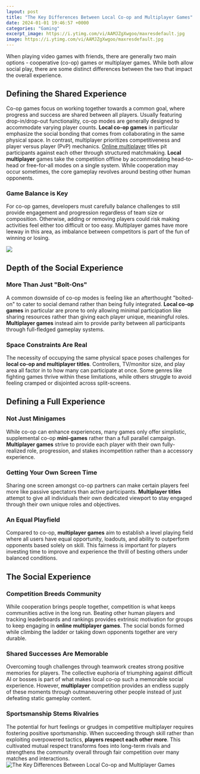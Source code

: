 ```yaml
---
layout: post
title: "The Key Differences Between Local Co-op and Multiplayer Games"
date: 2024-01-01 19:46:57 +0000
categories: "Gaming"
excerpt_image: https://i.ytimg.com/vi/AAMJZgXwgoo/maxresdefault.jpg
image: https://i.ytimg.com/vi/AAMJZgXwgoo/maxresdefault.jpg
---
```


When playing video games with friends, there are generally two main options - cooperative (co-op) games or multiplayer games. While both allow social play, there are some distinct differences between the two that impact the overall experience. 
## Defining the Shared Experience  
Co-op games focus on working together towards a common goal, where progress and success are shared between all players. Usually featuring drop-in/drop-out functionality, co-op modes are generally designed to accommodate varying player counts. **Local co-op games** in particular emphasize the social bonding that comes from collaborating in the same physical space.
In contrast, multiplayer prioritizes competitiveness and player versus player (PvP) mechanics. [Online multiplayer](https://store.fi.io.vn/cute-axolotl-funny-i-axolotl-questions-salamander-265/men&) titles pit participants against each other through structured matchmaking. **Local multiplayer** games take the competition offline by accommodating head-to-head or free-for-all modes on a single system. While cooperation may occur sometimes, the core gameplay revolves around besting other human opponents. 
### Game Balance is Key
For co-op games, developers must carefully balance challenges to still provide engagement and progression regardless of team size or composition. Otherwise, adding or removing players could risk making activities feel either too difficult or too easy. Multiplayer games have more leeway in this area, as imbalance between competitors is part of the fun of winning or losing.

![](https://assets.gamepur.com/wp-content/uploads/2020/05/21151821/Minecraft-Dungeons-Multiplayer-850x560.jpg)
## Depth of the Social Experience
### More Than Just "Bolt-Ons" 
A common downside of co-op modes is feeling like an afterthought "bolted-on" to cater to social demand rather than being fully integrated. **Local co-op games** in particular are prone to only allowing minimal participation like sharing resources rather than giving each player unique, meaningful roles. **Multiplayer games** instead aim to provide parity between all participants through full-fledged gameplay systems.
### Space Constraints Are Real 
The necessity of occupying the same physical space poses challenges for **local co-op and multiplayer titles**. Controllers, TV/monitor size, and play area all factor in to how many can participate at once. Some genres like fighting games thrive within these limitations, while others struggle to avoid feeling cramped or disjointed across split-screens.
## Defining a Full Experience
### Not Just Minigames
While co-op can enhance experiences, many games only offer simplistic, supplemental co-op **mini-games** rather than a full parallel campaign. **Multiplayer games** strive to provide each player with their own fully-realized role, progression, and stakes incompetition rather than a accessory experience.
### Getting Your Own Screen Time
Sharing one screen amongst co-op partners can make certain players feel more like passive spectators than active participants. **Multiplayer titles** attempt to give all individuals their own dedicated viewport to stay engaged through their own unique roles and objectives.
### An Equal Playfield
Compared to co-op, **multiplayer games** aim to establish a level playing field where all users have equal opportunity, loadouts, and ability to outperform opponents based solely on skill. This fairness is important for players investing time to improve and experience the thrill of besting others under balanced conditions.
## The Social Experience
### Competition Breeds Community 
While cooperation brings people together, competition is what keeps communities active in the long run. Beating other human players and tracking leaderboards and rankings provides extrinsic motivation for groups to keep engaging in **online multiplayer games**. The social bonds formed while climbing the ladder or taking down opponents together are very durable. 
### Shared Successes Are Memorable
Overcoming tough challenges through teamwork creates strong positive memories for players. The collective euphoria of triumphing against difficult AI or bosses is part of what makes local co-op such a memorable social experience. However, **multiplayer** competition provides an endless supply of these moments through outmaneuvering other people instead of just defeating static gameplay content.
### Sportsmanship Stems Rivalries
The potential for hurt feelings or grudges in competitive multiplayer requires fostering positive sportsmanship. When succeeding through skill rather than exploiting overpowered tactics, **players respect each other more**. This cultivated mutual respect transforms foes into long-term rivals and strengthens the community overall through fair competition over many matches and interactions.
![The Key Differences Between Local Co-op and Multiplayer Games](https://i.ytimg.com/vi/AAMJZgXwgoo/maxresdefault.jpg)